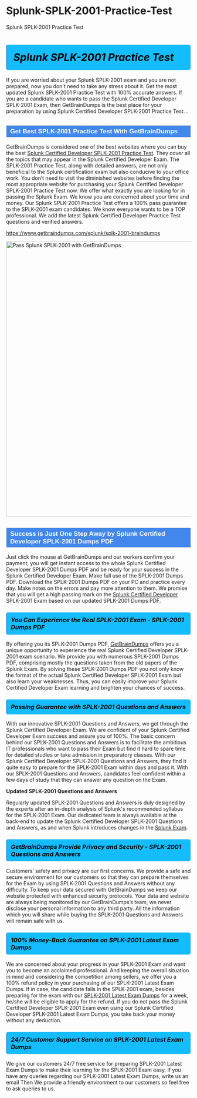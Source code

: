 # Splunk-SPLK-2001-Practice-Test
Splunk SPLK-2001 Practice Test
<h1><strong><span style="display: block; color: #000000; background: #14BDFF; border: 0.5px solid #AED6F1; border-left: 3px solid #3498DB; padding: .6em; border-radius: 6px;">                     <em>Splunk SPLK-2001 <span class="exam_variation">Practice Test</span> </em>                </span></strong>            </h1>                        <p>If you are worried about your Splunk SPLK-2001 exam and you are not prepared, now you don't need to take any stress about it.             Get the most updated Splunk SPLK-2001 <span class="exam_variation">Practice Test</span> with 100% accurate answers. If you are a candidate who wants to pass the             Splunk Certified Developer SPLK-2001 Exam, then GetBrainDumps is the best place for your preparation by using Splunk Certified Developer SPLK-2001 <span class="exam_variation">Practice Test</span>. .</p>                        <h2 style="background: #4287ec; border: 1px solid #cccccc; padding: 5px 10px;">                <span style="color: #ffffff;">                    <span style="font-size: 11pt;">                        <span style="line-height: normal;">                            <span style="font-family: Calibri,sans-serif;">                                <strong>                                    <span style="font-size: 13.0pt;">Get Best SPLK-2001 <span class="exam_variation">Practice Test</span> With GetBrainDumps</span>                                </strong>                            </span>                        </span>                    </span>                </span>            </h2>                        <p>GetBrainDumps is considered one of the best websites where you can buy the best <a href="https://www.getbraindumps.com/splunk/splunk-certified-developer-braindumps.html">Splunk Certified Developer SPLK-2001 <span class="exam_variation">Practice Test</span></a>.             They cover all the topics that may appear in the Splunk Certified Developer Exam. The SPLK-2001 <span class="exam_variation">Practice Test</span>,             along with detailed answers, are not only beneficial to the Splunk certification exam but also conducive to your office work.             You don’t need to visit the diminished websites before finding the most appropriate website for purchasing your             Splunk Certified Developer SPLK-2001 <span class="exam_variation">Practice Test</span> now. We offer what exactly you are looking for in passing the Splunk Exam.             We know you are concerned about your time and money. Our Splunk SPLK-2001 <span class="exam_variation">Practice Test</span> offers a 100% pass guarantee to the             SPLK-2001 exam candidates. We know everyone wants to be a TOP professional. We add the latest Splunk Certified Developer <span class="exam_variation">Practice Test</span> questions and verified answers.</p>                        <p><a href="https://www.getbraindumps.com/splunk/splk-2001-braindumps">https://www.getbraindumps.com/splunk/splk-2001-braindumps</a></p>                        <p><a href="https://www.getbraindumps.com/"><img src="https://www.getbraindumps.com/images/get-updated-exam-questions-with-discount-getbraindumps.jpg" class="postImage" alt="Pass Splunk SPLK-2001 with GetBrainDumps" width="750"></a></p>                            <h2 style="background: #4287ec; border: 1px solid #cccccc; padding: 5px 10px;">                <span style="color: #ffffff;">                    <span style="font-size: 11pt;">                        <span style="line-height: normal;">                            <span style="font-family: Calibri,sans-serif;">                                <strong>                                    <span style="font-size: 13.0pt;">Success is Just One Step Away by Splunk Certified Developer SPLK-2001 <span class="exam_variation2">Dumps PDF</span></span>                                </strong>                            </span>                        </span>                    </span>                </span>            </h2>                        <p>Just click the mouse at GetBrainDumps and our workers confirm your payment, you will get instant access to the whole Splunk Certified Developer SPLK-2001 <span class="exam_variation2">Dumps PDF</span>             and be ready for your success in the Splunk Certified Developer Exam. Make full use of the SPLK-2001 <span class="exam_variation2">Dumps PDF</span>. Download the SPLK-2001 <span class="exam_variation2">Dumps PDF</span> on your             PC and practice every day. Make notes on the errors and pay more attention to them. We promise that you will get a high passing mark on the             <a href="https://www.getbraindumps.com/splunk/splk-2001-braindumps">Splunk Certified Developer</a> SPLK-2001 Exam based on our updated SPLK-2001 <span class="exam_variation2">Dumps PDF</span>.</p>                        <h3>                <strong>                    <span style="display: block; color: #000000; background: #14BDFF; border: 0.5px solid #AED6F1; border-left: 3px solid #3498DB; padding: .6em; border-radius: 6px;">                        <em>You Can Experience the Real SPLK-2001 Exam - SPLK-2001 <span class="exam_variation2">Dumps PDF</span></em>                    </span>                </strong>            </h3>                        <p>By offering you its SPLK-2001 <span class="exam_variation2">Dumps PDF</span>, <a href="https://www.getbraindumps.com/">GetBrainDumps</a> offers you a unique opportunity to experience the real             Splunk Certified Developer SPLK-2001 exam scenario. We provide you with numerous SPLK-2001 <span class="exam_variation2">Dumps PDF</span>, comprising mostly             the questions taken from the old papers of the Splunk Exam. By solving these SPLK-2001 <span class="exam_variation2">Dumps PDF</span> you not only know the format of the actual             Splunk Certified Developer SPLK-2001 Exam but also learn your weaknesses. Thus, you can easily improve your             Splunk Certified Developer Exam learning and brighten your chances of success.</p>                        <h3>                <strong>                    <span style="display: block; color: #000000; background: #14BDFF; border: 0.5px solid #AED6F1; border-left: 3px solid #3498DB; padding: .6em; border-radius: 6px;">                        <em>Passing Guarantee with SPLK-2001 <span class="exam_variation3">Questions and Answers</span></em>                    </span>                </strong>            </h3>                        <p>With our innovative SPLK-2001 <span class="exam_variation3">Questions and Answers</span>, we get through the Splunk Certified Developer Exam. We are confident of your Splunk Certified Developer Exam             success and assure you of 100%. The basic concern behind our SPLK-2001 <span class="exam_variation3">Questions and Answers</span> is to facilitate the ambitious IT professionals who want to pass their             Exam but find it hard to spare time for detailed studies or take admission in preparatory classes. With our Splunk Certified Developer SPLK-2001 <span class="exam_variation3">Questions and Answers</span>, they             find it quite easy to prepare for the SPLK-2001 Exam within days and pass it. With our SPLK-2001 <span class="exam_variation3">Questions and Answers</span>, candidates feel confident within a few days of             study that they can answer any question on the Exam.</p>                        <p><strong>Updated SPLK-2001 <span class="exam_variation3">Questions and Answers</span></strong></p>                        <p>Regularly updated SPLK-2001 <span class="exam_variation3">Questions and Answers</span> is duly designed by the experts after an in-depth analysis of Splunk's recommended syllabus for the SPLK-2001 Exam.             Our dedicated team is always available at the back-end to update the Splunk Certified Developer SPLK-2001 <span class="exam_variation3">Questions and Answers</span>,             as and when Splunk introduces changes in the <a href="https://www.getbraindumps.com/splunk-braindumps.html">Splunk Exam</a>.</p>                        <h3>                <strong>                    <span style="display: block; color: #000000; background: #14BDFF; border: 0.5px solid #AED6F1; border-left: 3px solid #3498DB; padding: .6em; border-radius: 6px;">                        <em>GetBrainDumps Provide Privacy and Security - SPLK-2001 <span class="exam_variation3">Questions and Answers</span></em>                    </span>                </strong>            </h3>                        <p>Customers’ safety and privacy are our first concerns. We provide a safe and secure environment for our customers so that they can prepare themselves for the Exam by using             SPLK-2001 <span class="exam_variation3">Questions and Answers</span> without any difficulty. To keep your data secured with GetBrainDumps we keep our website protected with enhanced security protocols. Your data and website             are always being monitored by our GetBrainDumps’s team, we never disclose your personal information to any third party. All the information which you will share while buying             the SPLK-2001 <span class="exam_variation3">Questions and Answers</span> will remain safe with us.</p>                        <h3>                <strong>                    <span style="display: block; color: #000000; background: #14BDFF; border: 0.5px solid #AED6F1; border-left: 3px solid #3498DB; padding: .6em; border-radius: 6px;">                        <em>100% Money-Back Guarantee on SPLK-2001 <span class="exam_variation4">Latest Exam Dumps</span></em>                    </span>                </strong>            </h3>                        <p>We are concerned about your progress in your SPLK-2001 Exam and want you to become an acclaimed professional. And keeping the overall situation in mind and             considering the competition among sellers, we offer you a 100% refund policy in your purchasing of our SPLK-2001 <span class="exam_variation4">Latest Exam Dumps</span>. If in case, the candidate fails in the             SPLK-2001 exam, besides preparing for the exam with our <a href="https://www.getbraindumps.com/splunk/splk-2001-braindumps">SPLK-2001 <span class="exam_variation4">Latest Exam Dumps</span></a> for a week, he/she will be eligible to apply for the refund. If you do not pass the             Splunk Certified Developer SPLK-2001 Exam even using our Splunk Certified Developer SPLK-2001 <span class="exam_variation4">Latest Exam Dumps</span>, you             take back your money without any deduction.</p>                        <h3>                <strong>                    <span style="display: block; color: #000000; background: #14BDFF; border: 0.5px solid #AED6F1; border-left: 3px solid #3498DB; padding: .6em; border-radius: 6px;">                        <em>24/7 Customer Support Service on SPLK-2001 <span class="exam_variation4">Latest Exam Dumps</span></em>                    </span>                </strong>            </h3>                        <p>We give our customers 24/7 free service for preparing SPLK-2001 <span class="exam_variation4">Latest Exam Dumps</span> to make their learning for the SPLK-2001 Exam easy. If you have any queries regarding our             SPLK-2001 <span class="exam_variation4">Latest Exam Dumps</span>, write us an email Then We provide a friendly environment to our customers so feel free to ask queries to us.</p>                    
